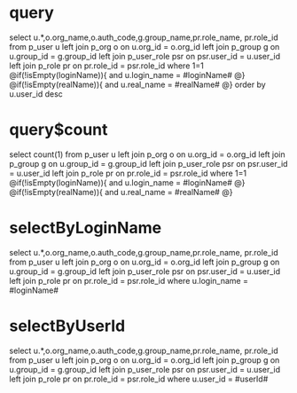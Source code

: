 query
===
select u.*,o.org_name,o.auth_code,g.group_name,pr.role_name,
pr.role_id from p_user u 
left join p_org o on u.org_id = o.org_id 
left join p_group g on u.group_id = g.group_id
left join p_user_role psr on psr.user_id = u.user_id 
left join p_role pr on pr.role_id = psr.role_id
where 1=1
@if(!isEmpty(loginName)){
    and u.login_name = #loginName#
@}
@if(!isEmpty(realName)){
    and u.real_name = #realName#
@}
order by u.user_id desc

query$count
===
select count(1) from p_user u 
left join p_org o on u.org_id = o.org_id 
left join p_group g on u.group_id = g.group_id
left join p_user_role psr on psr.user_id = u.user_id 
left join p_role pr on pr.role_id = psr.role_id
where 1=1
@if(!isEmpty(loginName)){
    and u.login_name = #loginName#
@}
@if(!isEmpty(realName)){
    and u.real_name = #realName#
@}

selectByLoginName
===
select u.*,o.org_name,o.auth_code,g.group_name,pr.role_name,
pr.role_id from p_user u 
left join p_org o on u.org_id = o.org_id 
left join p_group g on u.group_id = g.group_id
left join p_user_role psr on psr.user_id = u.user_id 
left join p_role pr on pr.role_id = psr.role_id
where u.login_name = #loginName#

selectByUserId
===
select u.*,o.org_name,o.auth_code,g.group_name,pr.role_name,
pr.role_id from p_user u 
left join p_org o on u.org_id = o.org_id 
left join p_group g on u.group_id = g.group_id
left join p_user_role psr on psr.user_id = u.user_id 
left join p_role pr on pr.role_id = psr.role_id
where u.user_id = #userId#